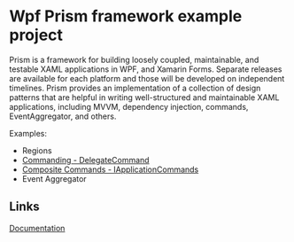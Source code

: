 # Wpf Prism framework example project

Prism is a framework for building loosely coupled, maintainable, and testable XAML applications in WPF, and Xamarin Forms. Separate releases are available for each platform and those will be developed on independent timelines. Prism provides an implementation of a collection of design patterns that are helpful in writing well-structured and maintainable XAML applications, including MVVM, dependency injection, commands, EventAggregator, and others. 

Examples:
* Regions
* [Commanding - DelegateCommand](https://prismlibrary.com/docs/commanding.html)
* [Composite Commands - IApplicationCommands](https://prismlibrary.com/docs/composite-commands.html)
* Event Aggregator


## Links
[Documentation](https://prismlibrary.com/docs/)
